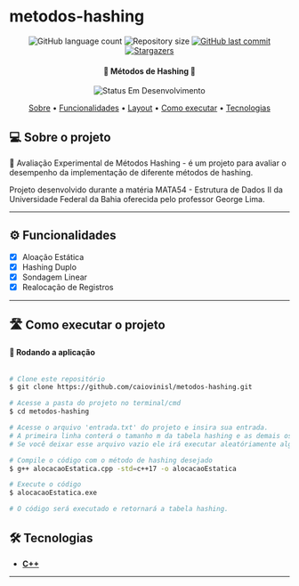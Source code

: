 # metodos-hashing

<p align="center">
  <img alt="GitHub language count" src="https://img.shields.io/github/languages/count/caiovinisl/metodos-hashing?color=%2304D361">

  <img alt="Repository size" src="https://img.shields.io/github/repo-size/caiovinisl/metodos-hashing">
  
  <a href="https://github.com/caiovinisl/metodos-hashing/commits/main">
    <img alt="GitHub last commit" src="https://img.shields.io/github/last-commit/caiovinisl/metodos-hashing">
  </a>
   
   <a href="https://github.com/caiovinisl/metodos-hashing/stargazers">
    <img alt="Stargazers" src="https://img.shields.io/github/stars/caiovinisl/metodos-hashing?style=social">
  </a>
  
 
</p>

<h4 align="center"> 
	🚧 Métodos de Hashing 🚧
</h4>

<p align="center">
	<img alt="Status Em Desenvolvimento" src="https://img.shields.io/badge/STATUS-EM%20DESENVOLVIMENTO-green">
	<!-- <img alt="Status Concluído" src="https://img.shields.io/badge/STATUS-CONCLU%C3%8DDO-brightgreen"> -->
</p>

<p align="center">
 <a href="#-sobre-o-projeto">Sobre</a> •
 <a href="#-funcionalidades">Funcionalidades</a> •
 <a href="#-layout">Layout</a> • 
 <a href="#-como-executar-o-projeto">Como executar</a> • 
 <a href="#-tecnologias">Tecnologias</a>
</p>

## 💻 Sobre o projeto

📄 Avaliação Experimental de Métodos Hashing - é um projeto para avaliar o desempenho da implementação de diferente métodos de hashing.

Projeto desenvolvido durante a matéria MATA54 - Estrutura de Dados II da Universidade Federal da Bahia oferecida pelo professor George Lima.

---

## ⚙️ Funcionalidades

- [x] Aloação Estática
- [x] Hashing Duplo
- [x] Sondagem Linear
- [x] Realocação de Registros

---

## 🛣️ Como executar o projeto

#### 🎲 Rodando a aplicação

```bash

# Clone este repositório
$ git clone https://github.com/caiovinisl/metodos-hashing.git

# Acesse a pasta do projeto no terminal/cmd
$ cd metodos-hashing

# Acesse o arquivo 'entrada.txt' do projeto e insira sua entrada.
# A primeira linha conterá o tamanho m da tabela hashing e as demais os n < m valores a serem incluídos na tabela.
# Se você deixar esse arquivo vazio ele irá executar aleatóriamente alguma das entradas do diretório ./entradas.

# Compile o código com o método de hashing desejado
$ g++ alocacaoEstatica.cpp -std=c++17 -o alocacaoEstatica

# Execute o código
$ alocacaoEstatica.exe

# O código será executado e retornará a tabela hashing.

```

## 🛠 Tecnologias

- **[C++](https://cplusplus.com/)**

---

